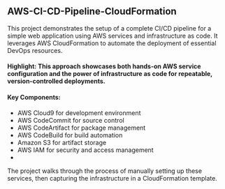## AWS-CI-CD-Pipeline-CloudFormation
This project demonstrates the setup of a complete CI/CD pipeline for a simple web application using AWS services and infrastructure as code. It leverages AWS CloudFormation to automate the deployment of essential DevOps resources.

#### Highlight: This approach showcases both hands-on AWS service configuration and the power of infrastructure as code for repeatable, version-controlled deployments.

#### Key Components:
- AWS Cloud9 for development environment
- AWS CodeCommit for source control
- AWS CodeArtifact for package management
- AWS CodeBuild for build automation
- Amazon S3 for artifact storage
-  AWS IAM for security and access management
-  
The project walks through the process of manually setting up these services, then capturing the infrastructure in a CloudFormation template.
